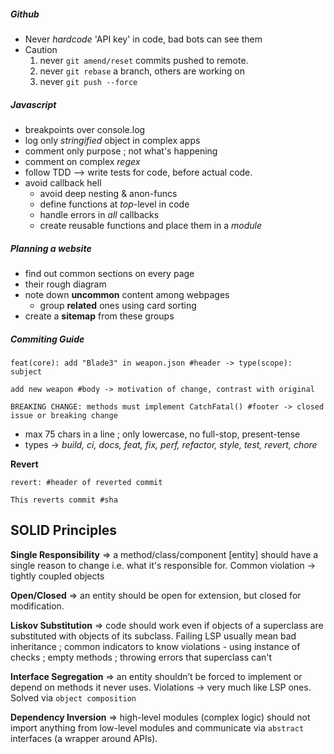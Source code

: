 ##### Github
- Never *hardcode* 'API key' in code, bad bots can see them
- Caution
    1. never `git amend/reset` commits pushed to remote.
    2. never `git rebase` a branch, others are working on
    4. never `git push --force` 

##### Javascript
- breakpoints over console.log 
- log only *stringified* object in complex apps
- comment only purpose ; not what's happening
- comment on complex *regex*
- follow TDD --> write tests for code, before actual code.
- avoid callback hell
	- avoid deep nesting & anon-funcs
	- define functions at *top*-level in code
	- handle errors in *all* callbacks
	- create reusable functions and place them in a *module*

##### Planning a website
- find out common sections on every page
- their rough diagram
- note down **uncommon** content among webpages
	- group **related** ones using card sorting
- create a **sitemap** from these groups

##### Commiting Guide

```shell
feat(core): add "Blade3" in weapon.json #header -> type(scope): subject 

add new weapon #body -> motivation of change, contrast with original

BREAKING CHANGE: methods must implement CatchFatal() #footer -> closed issue or breaking change
```

- max 75 chars in a line ; only lowercase, no full-stop, present-tense
- types -> *build, ci, docs, feat, fix, perf, refactor, style, test, revert, chore*

**Revert**
```shell
revert: #header of reverted commit

This reverts commit #sha
```

## SOLID Principles

**Single Responsibility** => a method/class/component [entity] should have a single reason to change i.e. what it's responsible for. Common violation -> tightly coupled objects

**Open/Closed** => an entity should be open for extension, but closed for modification.

**Liskov Substitution** => code should work even if objects of a superclass are substituted with objects of its subclass. Failing LSP usually mean bad inheritance ; common indicators to know violations - using instance of checks ; empty methods ; throwing errors that superclass can't

**Interface Segregation** => an entity shouldn’t be forced to implement or depend on methods it never uses. Violations -> very much like LSP ones. Solved via `object composition`

**Dependency Inversion** => high-level modules (complex logic) should not import anything from low-level modules  and communicate via `abstract` interfaces (a wrapper around APIs).